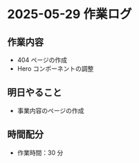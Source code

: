# 2025-05-29 作業ログ

## 作業内容

- 404 ページの作成
- Hero コンポーネントの調整

## 明日やること

- 事業内容のページの作成

## 時間配分

- 作業時間：30 分

